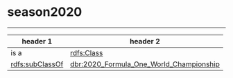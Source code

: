 # season2020
***
header 1 | header 2
----- | -----
is a | [rdfs:Class](http://www.w3.org/2000/01/rdf-schema#Class)
[rdfs:subClassOf](http://www.w3.org/2000/01/rdf-schema#subClassOf) | [dbr:2020_Formula_One_World_Championship](https://dbpedia.org/resource/) 